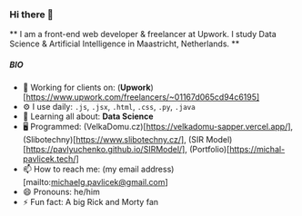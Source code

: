 ### Hi there 👋

** I am a front-end web developer & freelancer at Upwork. I study Data Science & Artificial Intelligence in Maastricht, Netherlands. **

##### BIO
- 🏢 Working for clients on: (**Upwork**)[https://www.upwork.com/freelancers/~01167d065cd94c6195]
- ⚙️ I use daily: ```.js```, ```.jsx```, ```.html```, ```.css```, ```.py```, ```.java```
- 🌱 Learning all about: **Data Science**
- 🖥️ Programmed: (VelkaDomu.cz)[https://velkadomu-sapper.vercel.app/], (Slibotechny)[https://www.slibotechny.cz/], (SIR Model)[https://pavlyuchenko.github.io/SIRModel/], (Portfolio)[https://michal-pavlicek.tech/]
- 📫 How to reach me: (my email address)[mailto:michaelg.pavlicek@gmail.com]
- 😄 Pronouns: he/him
- ⚡ Fun fact: A big Rick and Morty fan
